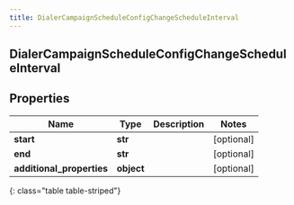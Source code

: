 ```yaml
---
title: DialerCampaignScheduleConfigChangeScheduleInterval
---
```

## DialerCampaignScheduleConfigChangeScheduleInterval

## Properties

|Name | Type | Description | Notes|
|------------ | ------------- | ------------- | -------------|
| **start** | **str** |  | [optional] |
| **end** | **str** |  | [optional] |
| **additional_properties** | **object** |  | [optional] |
{: class="table table-striped"}


